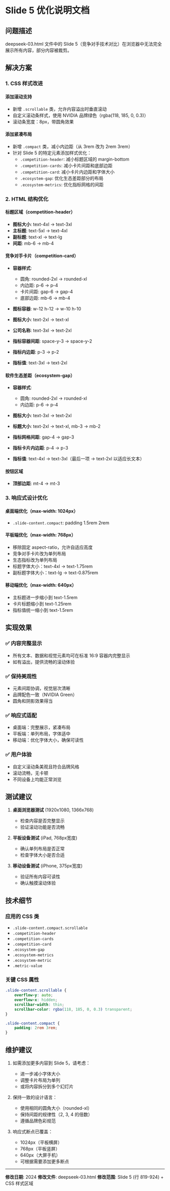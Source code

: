 # Slide 5 优化说明文档

## 问题描述
deepseek-03.html 文件中的 Slide 5（竞争对手技术对比）在浏览器中无法完全展示所有内容，部分内容被裁剪。

## 解决方案

### 1. CSS 样式改进

#### 添加滚动支持
- 新增 `.scrollable` 类，允许内容溢出时垂直滚动
- 自定义滚动条样式，使用 NVIDIA 品牌绿色（rgba(118, 185, 0, 0.3)）
- 滚动条宽度：8px，带圆角效果

#### 添加紧凑布局
- 新增 `.compact` 类，减小内边距（从 3rem 改为 2rem 3rem）
- 针对 Slide 5 的特定元素添加样式优化：
  - `.competition-header`: 减小标题区域的 margin-bottom
  - `.competition-cards`: 减小卡片间距和底部边距
  - `.competition-card`: 减小卡片内边距和字体大小
  - `.ecosystem-gap`: 优化生态差距部分的布局
  - `.ecosystem-metrics`: 优化指标网格的间距

### 2. HTML 结构优化

#### 标题区域（competition-header）
- **图标大小**: text-4xl → text-3xl
- **主标题**: text-5xl → text-4xl
- **副标题**: text-xl → text-lg
- **间距**: mb-6 → mb-4

#### 竞争对手卡片（competition-card）
- **容器样式**:
  - 圆角: rounded-2xl → rounded-xl
  - 内边距: p-6 → p-4
  - 卡片间距: gap-6 → gap-4
  - 底部边距: mb-6 → mb-4

- **图标容器**: w-12 h-12 → w-10 h-10
- **图标大小**: text-2xl → text-xl
- **公司名称**: text-3xl → text-2xl
- **指标容器间距**: space-y-3 → space-y-2
- **指标内边距**: p-3 → p-2
- **指标值**: text-3xl → text-2xl

#### 软件生态差距（ecosystem-gap）
- **容器样式**:
  - 圆角: rounded-2xl → rounded-xl
  - 内边距: p-6 → p-4
  
- **图标大小**: text-3xl → text-2xl
- **标题大小**: text-2xl → text-xl, mb-3 → mb-2
- **指标网格间距**: gap-4 → gap-3
- **指标卡片内边距**: p-4 → p-3
- **指标值**: text-4xl → text-3xl（最后一项 → text-2xl 以适应长文本）

#### 按钮区域
- **顶部边距**: mt-4 → mt-3

### 3. 响应式设计优化

#### 桌面端优化（max-width: 1024px）
- `.slide-content.compact`: padding 1.5rem 2rem

#### 平板端优化（max-width: 768px）
- 移除固定 aspect-ratio，允许自适应高度
- 竞争对手卡片改为单列布局
- 生态指标改为单列布局
- 标题字体大小：text-4xl → text-1.75rem
- 副标题字体大小：text-lg → text-0.875rem

#### 移动端优化（max-width: 640px）
- 主标题进一步缩小到 text-1.5rem
- 卡片标题缩小到 text-1.25rem
- 指标值统一缩小到 text-1.5rem

## 实现效果

### ✅ 内容完整显示
- 所有文本、数据和视觉元素均可在标准 16:9 容器内完整显示
- 如有溢出，提供流畅的滚动体验

### ✅ 保持美观性
- 元素间距协调，视觉层次清晰
- 品牌配色一致（NVIDIA Green）
- 圆角和阴影效果得当

### ✅ 响应式适配
- 桌面端：完整展示，紧凑布局
- 平板端：单列布局，字体适中
- 移动端：优化字体大小，确保可读性

### ✅ 用户体验
- 自定义滚动条美观且符合品牌风格
- 滚动流畅，无卡顿
- 不同设备上均能正常浏览

## 测试建议

1. **桌面浏览器测试** (1920x1080, 1366x768)
   - 检查内容是否完整显示
   - 验证滚动功能是否流畅

2. **平板设备测试** (iPad, 768px宽度)
   - 确认单列布局是否正常
   - 检查字体大小是否合适

3. **移动设备测试** (iPhone, 375px宽度)
   - 验证所有内容可读性
   - 确认触摸滚动体验

## 技术细节

### 应用的 CSS 类
- `.slide-content.compact.scrollable`
- `.competition-header`
- `.competition-cards`
- `.competition-card`
- `.ecosystem-gap`
- `.ecosystem-metrics`
- `.ecosystem-metric`
- `.metric-value`

### 关键 CSS 属性
```css
.slide-content.scrollable {
    overflow-y: auto;
    overflow-x: hidden;
    scrollbar-width: thin;
    scrollbar-color: rgba(118, 185, 0, 0.3) transparent;
}

.slide-content.compact {
    padding: 2rem 3rem;
}
```

## 维护建议

1. 如需添加更多内容到 Slide 5，请考虑：
   - 进一步减小字体大小
   - 调整卡片布局为单列
   - 或将内容拆分到多个幻灯片

2. 保持一致的设计语言：
   - 使用相同的圆角大小（rounded-xl）
   - 保持间距的规律性（2, 3, 4 的倍数）
   - 遵循品牌色彩规范

3. 响应式断点已覆盖：
   - 1024px（平板横屏）
   - 768px（平板竖屏）
   - 640px（大屏手机）
   - 可根据需要添加更多断点

---

**修改日期**: 2024
**修改文件**: deepseek-03.html
**修改范围**: Slide 5 (行 819-924) + CSS 样式区域
